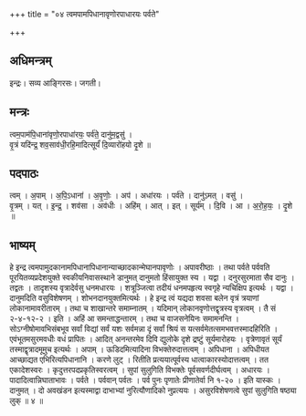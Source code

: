 +++
title = "०४ त्वमपामपिधानावृणोरपाधारयः पर्वते"

+++
## अधिमन्त्रम्
इन्द्रः। सव्य आङ्गिरसः। जगती।

## मन्त्रः
त्वम॒पाम॑पि॒धाना॑वृणो॒रपाधा॑रयः॒ पर्व॑ते॒ दानु॑म॒द्वसु॑ ।  
वृ॒त्रं यदि॑न्द्र॒ शव॒साव॑धी॒रहि॒मादित्सूर्यं॑ दि॒व्यारो॑हयो दृ॒शे ॥

## पदपाठः
त्वम् । अ॒पाम् । अ॒पि॒ऽधाना॑ । अ॒वृ॒णोः॒ । अप॑ । अधा॑रयः । पर्व॑ते । दानु॑ऽमत् । वसु॑ ।  
वृ॒त्रम् । यत् । इ॒न्द्र॒ । शव॑सा । अव॑धीः । अहि॑म् । आत् । इत् । सूर्य॑म् । दि॒वि । आ । अ॒रो॒ह॒यः॒ । दृ॒शे ॥

## भाष्यम्
हे इन्द्र त्वमपामुदकानामपिधानापिधानान्याच्छादकान्मेघानपावृणोः । अपावरीष्ठाः । तथा पर्वते पर्ववति पूरयितव्यप्रदेशयुक्ते स्वकीयनिवासस्थाने डानुमत् दानुमतो हिंसायुक्त स्य । यद्वा । दनुरसुरमाता सैव दानुः । तद्वतः । तादृशस्य वृत्रादेर्वसु धनमधारयः । शत्रूञ्जित्वा तदीयं धनमपहृत्य स्वगृहे न्यचिक्षिप इत्यर्थः । यद्वा । दानुमदिति वसुविशेषणम् । शोभनदानयुक्तमित्यर्थः । हे इन्द्र त्वं यद्यदा शवसा बलेन वृत्रं त्रयाणां लोकानामावरीतारम् । तथा च शाखान्तरे समाम्नातम् । यदिमान् लोकानवृणोत्तद्वृत्रस्य वृत्रत्वम् । तै सं २-४-१२-२ । इति । अहिं आ समन्ताद्धन्तारम् । तथा च वाजसनेयिनः समामनन्ति । सोऽग्नीषोमावभिसंबभूव सर्वां विद्यां सर्वं यशः सर्वमन्ना दृं सर्वां श्रियं स यत्सर्वमेतत्समभवत्तस्मादहिरिति । एवंभूतमसुरमवधीः वधं प्रापितः । आदित् अनन्तरमेव दिवि द्युलोके दृशे द्रष्टुं सूर्यमारोहयः । वृत्रेणावृतं सूर्यं तस्माद्वृत्रादमूमुच इत्यर्थः । अपाम् । ऊडिदमित्यादिना विभक्तेरुदात्तत्वम् । अपिधाना । अपिधीयत आच्छाद्यत एभिरित्यपिधानानि । करणे लुट् । रितीति प्रत्ययात्पूर्वस्य धात्वाकारस्योदात्तत्वम् । तत एकादेशस्वरः । कृदुत्तरपदप्रकृतिस्वरत्वम् । सुपां सुलुगिति विभक्तेः पूर्वसवर्णदीर्घत्वम् । अधारयः । पादादित्वान्निघाताभावः । पर्वते । पर्ववान् पर्वतः । पर्व पुनः पृणातेः प्रीणातेर्वा नि १-२० । इति यास्कः । दानुमत् । दो अवखंडन इत्यस्माद्वा दाभाभ्यां नुरित्यौणादिको नुप्रत्ययः । असुरविशेषणत्वे सुपां सुलुगिति षष्ठ्या लुक् ॥ ४ ॥